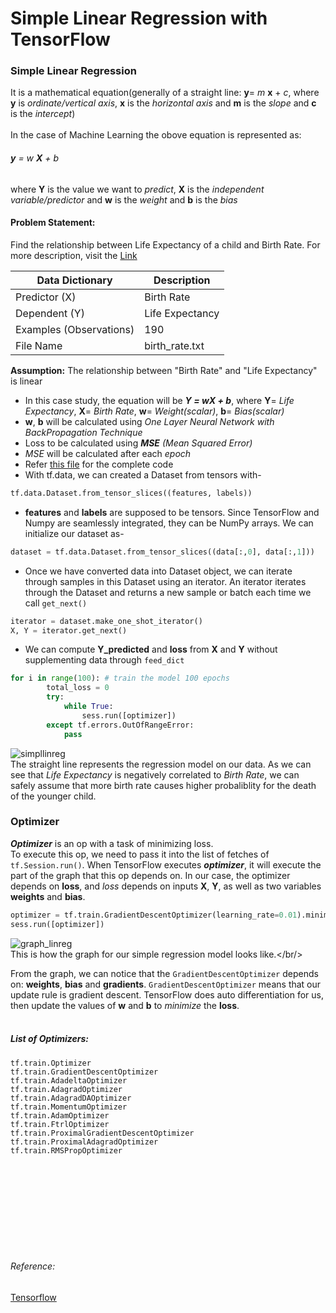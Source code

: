 # Simple Linear Regression with TensorFlow

### Simple Linear Regression<br/>
It is a mathematical equation(generally of a straight line: **y**= *m* **x** + *c*, where **y** is *ordinate/vertical axis*, **x** is the *horizontal axis* and **m** is the *slope* and **c** is the *intercept*)<br/><br/>
In the case of Machine Learning the obove equation is represented as:<br/>
###### **y** *= w* **X** *+ b*<br/>
where **Y** is the value we want to *predict*, **X** is the *independent variable/predictor* and **w** is the *weight* and **b** is the *bias*<br/>

#### Problem Statement:<br/>
Find the relationship between Life Expectancy of a child and Birth Rate. For more description, visit the [Link](https://www.google.com/publicdata/explore?ds=d5bncppjof8f9_&ctype=b&strail=false&nselm=s&met_x=sp_dyn_le00_in&scale_x=lin&ind_x=false&met_y=sp_dyn_tfrt_in&scale_y=lin&ind_y=false&met_s=sp_pop_totl&scale_s=lin&ind_s=false&dimp_c=country:region&ifdim=country&iconSize=0.5&uniSize=0.035#!ctype=b&strail=false&bcs=d&nselm=s&met_x=sp_dyn_le00_in&scale_x=lin&ind_x=false&met_y=sp_dyn_tfrt_in&scale_y=lin&ind_y=false&met_s=sp_pop_totl&scale_s=lin&ind_s=false&dimp_c=country:region&ifdim=country&pit=1421395200000&hl=en_US&dl=en_US&ind=false)

| Data Dictionary         | Description     |
|-------------------------|-----------------|
| Predictor (X)           | Birth Rate      |
| Dependent (Y)           | Life Expectancy |
| Examples (Observations) | 190             |
| File Name               | birth_rate.txt  |


**Assumption:** The relationship between "Birth Rate" and "Life Expectancy" is linear<br/>
- In this case study, the equation will be ***Y = wX + b***, where **Y**= *Life Expectancy*, **X**= *Birth Rate*, **w**= *Weight(scalar)*, **b**= *Bias(scalar)* <br/>
- **w**, **b** will be calculated using *One Layer Neural Network with BackPropagation Technique* <br/>
- Loss to be calculated using ***MSE*** *(Mean Squared Error)*
- *MSE* will be calculated after each *epoch*
- Refer [this file](https://github.com/crookednoob/TensorFlow_Basic_Tutorial/blob/master/Regression/Tensorflow_Simple_Linear_Regression.py) for the complete code
- With tf.data, we can created a Dataset from tensors with- 
```python
tf.data.Dataset.from_tensor_slices((features, labels))
```
- **features** and **labels** are supposed to be tensors. Since TensorFlow and Numpy are seamlessly integrated, they can be NumPy arrays. We can initialize our dataset as-
```python
dataset = tf.data.Dataset.from_tensor_slices((data[:,0], data[:,1]))
```
- Once we have converted data into Dataset object, we can iterate through samples in this Dataset using an iterator. An iterator iterates through the Dataset and returns a new sample or batch each time we call <code class="highlighter-rouge">get_next()</code>
```python
iterator = dataset.make_one_shot_iterator()
X, Y = iterator.get_next()
```
- We can compute **Y_predicted** and **loss** from **X** and **Y** without supplementing data through <code class="highlighter-rouge">feed_dict</code>
```python
for i in range(100): # train the model 100 epochs
        total_loss = 0
        try:
            while True:
                sess.run([optimizer]) 
        except tf.errors.OutOfRangeError:
            pass
```

![simpllinreg](https://user-images.githubusercontent.com/13174586/44777880-4b82a800-ab99-11e8-823b-d1be549d67e8.JPG)
<br/>The straight line represents the regression model on our data. As we can see that *Life Expectancy* is negatively correlated to *Birth Rate*, we can safely assume that more birth rate causes higher probaliblity for the death of the younger child.<br/>

### Optimizer <br/>
***Optimizer*** is an op with a task of minimizing loss. <br/>
To execute this op, we need to pass it into the list of fetches of <code class="highlighter-rouge">tf.Session.run()</code>. When TensorFlow executes ***optimizer***, it will execute the part of the graph that this op depends on. In our case, the optimizer depends on **loss**, and *loss* depends on inputs **X**,  **Y**, as well as two variables **weights** and **bias**.

```python
optimizer = tf.train.GradientDescentOptimizer(learning_rate=0.01).minimize(loss)
sess.run([optimizer])
```

![graph_linreg](https://user-images.githubusercontent.com/13174586/44777878-4aea1180-ab99-11e8-8f69-6258317ef322.png)
<br/>This is how the graph for our simple regression model looks like.</br/>

From the graph, we can notice that the <code class="highlighter-rouge">GradientDescentOptimizer</code> depends on: **weights**, **bias** and **gradients**. <code class="highlighter-rouge">GradientDescentOptimizer</code> means that our update rule is gradient descent. TensorFlow does auto differentiation for us, then update the values of **w** and **b** to *minimize* the **loss**.<br/><br/>

##### List of Optimizers: <br/>
<code class="highlighter-rouge">tf.train.Optimizer</code><br/>
<code class="highlighter-rouge">tf.train.GradientDescentOptimizer</code><br/>
<code class="highlighter-rouge">tf.train.AdadeltaOptimizer</code><br/>
<code class="highlighter-rouge">tf.train.AdagradOptimizer</code><br/>
<code class="highlighter-rouge">tf.train.AdagradDAOptimizer</code><br/>
<code class="highlighter-rouge">tf.train.MomentumOptimizer</code><br/>
<code class="highlighter-rouge">tf.train.AdamOptimizer</code><br/>
<code class="highlighter-rouge">tf.train.FtrlOptimizer</code><br/>
<code class="highlighter-rouge">tf.train.ProximalGradientDescentOptimizer</code><br/>
<code class="highlighter-rouge">tf.train.ProximalAdagradOptimizer</code><br/>
<code class="highlighter-rouge">tf.train.RMSPropOptimizer</code><br/>



<br/><br/><br/><br/><br/><br/><br/><br/>
###### Reference: <br/>
[Tensorflow](https://www.tensorflow.org/)
